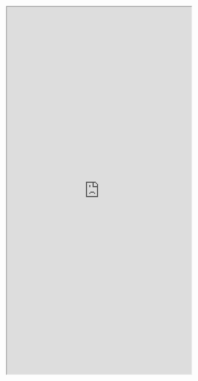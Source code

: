 <iframe src="https://mozilla.github.io/pdf.js/web/viewer.html?file=https://xiaochao.kutina.cn/法律法规/中华人民共和国个人信息保护法.pdf" width="100%" height=1000px></iframe>